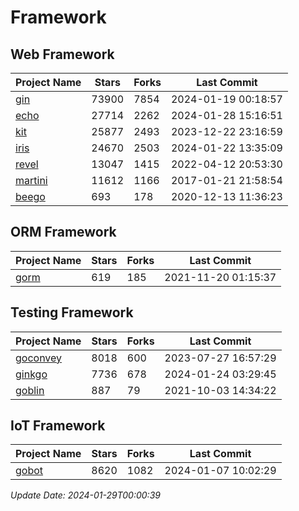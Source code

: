 # Framework

## Web Framework
| Project Name | Stars | Forks | Last Commit |
| ------------ | ----- | ----- | ----------- |
| [gin](https://github.com/gin-gonic/gin) | 73900 | 7854 | 2024-01-19 00:18:57 |
| [echo](https://github.com/labstack/echo) | 27714 | 2262 | 2024-01-28 15:16:51 |
| [kit](https://github.com/go-kit/kit) | 25877 | 2493 | 2023-12-22 23:16:59 |
| [iris](https://github.com/kataras/iris) | 24670 | 2503 | 2024-01-22 13:35:09 |
| [revel](https://github.com/revel/revel) | 13047 | 1415 | 2022-04-12 20:53:30 |
| [martini](https://github.com/go-martini/martini) | 11612 | 1166 | 2017-01-21 21:58:54 |
| [beego](https://github.com/astaxie/beego) | 693 | 178 | 2020-12-13 11:36:23 |

## ORM Framework
| Project Name | Stars | Forks | Last Commit |
| ------------ | ----- | ----- | ----------- |
| [gorm](https://github.com/jinzhu/gorm) | 619 | 185 | 2021-11-20 01:15:37 |

## Testing Framework
| Project Name | Stars | Forks | Last Commit |
| ------------ | ----- | ----- | ----------- |
| [goconvey](https://github.com/smartystreets/goconvey) | 8018 | 600 | 2023-07-27 16:57:29 |
| [ginkgo](https://github.com/onsi/ginkgo) | 7736 | 678 | 2024-01-24 03:29:45 |
| [goblin](https://github.com/franela/goblin) | 887 | 79 | 2021-10-03 14:34:22 |

## IoT Framework
| Project Name | Stars | Forks | Last Commit |
| ------------ | ----- | ----- | ----------- |
| [gobot](https://github.com/hybridgroup/gobot) | 8620 | 1082 | 2024-01-07 10:02:29 |

*Update Date: 2024-01-29T00:00:39*